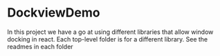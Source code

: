 # DockviewDemo

In this project we have a go at using different libraries that allow window docking in react. Each top-level folder is for a different library. See the readmes in each folder
